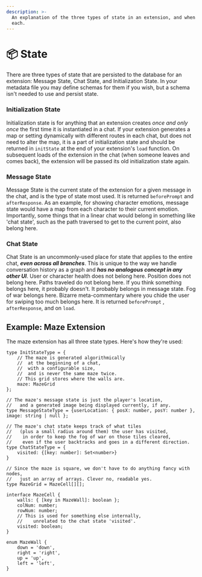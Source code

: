 ```yaml
---
description: >-
  An explanation of the three types of state in an extension, and when to use
  each.
---
```


# 📦 State

There are three types of state that are persisted to the database for an extension: Message State, Chat State, and Initialization State. In your metadata file you may define schemas for them if you wish, but a schema isn't needed to use and persist state.

### Initialization State

Initialization state is for anything that an extension creates _once and only once_ the first time it is instantiated in a chat. If your extension generates a map or setting dynamically with different routes in each chat, but does not need to alter the map, it is a part of initialization state and should be returned in `initState` at the end of your extension's `load` function. On subsequent loads of the extension in the chat (when someone leaves and comes back), the extension will be passed its old initialization state again.

### Message State

Message State is the current state of the extension for a given message in the chat, and is the type of state most used. It is returned `beforePrompt` and `afterResponse`. As an example, for showing character emotions, message state would have a map from each character to their current emotion. Importantly, some things that in a linear chat would belong in something like 'chat state', such as the path traversed to get to the current point, also belong here.

### Chat State

Chat State is an uncommonly-used place for state that applies to the entire chat, _**even across all branches**_. This is unique to the way we handle conversation history as a graph and _**has no analogous concept in any other UI**_. User or character health does not belong here. Position does not belong here. Paths traveled do not belong here. If you think something belongs here, it probably doesn't. It probably belongs in message state. Fog of war belongs here. Bizarre meta-commentary where you chide the user for swiping too much belongs here. It is returned `beforePrompt` ,  `afterResponse`, and on `load`.

## Example: Maze Extension

The maze extension has all three state types. Here's how they're used:

```
type InitStateType = {
    // The maze is generated algorithmically
    //  at the beginning of a chat,
    //  with a configurable size,
    //  and is never the same maze twice.
    // This grid stores where the walls are.
    maze: MazeGrid
};

// The maze's message state is just the player's location,
//   and a generated image being displayed currently, if any.
type MessageStateType = {userLocation: { posX: number, posY: number }, image: string | null };

// The maze's chat state keeps track of what tiles
//   (plus a small radius around them) the user has visited,
//    in order to keep the fog of war on those tiles cleared,
//    even if the user backtracks and goes in a different direction.
type ChatStateType = {
    visited: {[key: number]: Set<number>}
}

// Since the maze is square, we don't have to do anything fancy with nodes,
//   just an array of arrays. Clever no, readable yes.
type MazeGrid = MazeCell[][];

interface MazeCell {
    walls: { [key in MazeWall]: boolean };
    colNum: number;
    rowNum: number;
    // This is used for something else internally,
    //    unrelated to the chat state 'visited'.
    visited: boolean;
}

enum MazeWall {
    down = 'down',
    right = 'right',
    up = 'up',
    left = 'left',
}
```
